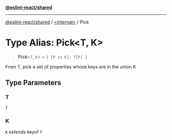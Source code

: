 [**@eslint-react/shared**](../../README.md)

***

[@eslint-react/shared](../../README.md) / [\<internal\>](../README.md) / Pick

# Type Alias: Pick\<T, K\>

> **Pick**\<`T`, `K`\> = `{ [P in K]: T[P] }`

From T, pick a set of properties whose keys are in the union K

## Type Parameters

### T

`T`

### K

`K` *extends* keyof `T`
